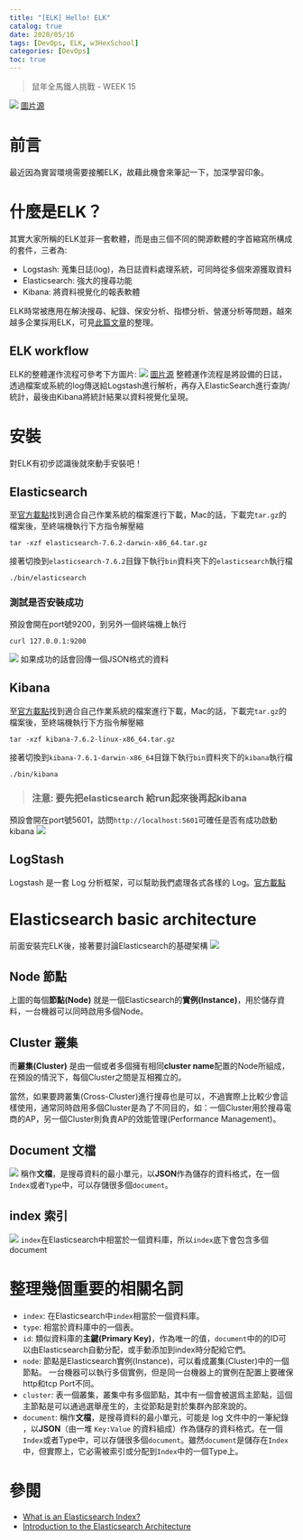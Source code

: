 ```yaml
---
title: "[ELK] Hello! ELK"
catalog: true
date: 2020/05/16 
tags: [DevOps, ELK, w3HexSchool]
categories: [DevOps]
toc: true
---
```

> 鼠年全馬鐵人挑戰 - WEEK 15
<!--toc-->
![](https://i.imgur.com/ySo1b1H.png)
[圖片源](https://www.mile.cloud/zh-hant/elastic/)
# 前言
最近因為實習環境需要接觸ELK，故藉此機會來筆記一下，加深學習印象。
<!--more-->
# 什麼是ELK？
其實大家所稱的ELK並非一套軟體，而是由三個不同的開源軟體的字首縮寫所構成的套件，三者為:
* Logstash: 蒐集日誌(log)，為日誌資料處理系統，可同時從多個來源獲取資料
* Elasticsearch: 強大的搜尋功能
* Kibana: 將資料視覺化的報表軟體

ELK時常被應用在解決搜尋、紀錄、保安分析、指標分析、營運分析等問題，越來越多企業採用ELK，可見[此篇文章](https://medium.com/elkplus/%E8%AA%B0%E5%9C%A8%E7%94%A8elk-d8924de3c7b6)的整理。
## ELK workflow
ELK的整體運作流程可參考下方圖片:
![](https://i.imgur.com/HtBGNps.png) [圖片源](https://www.howtoforge.com/tutorial/how-to-setup-elk-logstash-as-centralized-log-management-server/)
整體運作流程是將設備的日誌，透過檔案或系統的log傳送給Logstash進行解析，再存入ElasticSearch進行查詢/統計，最後由Kibana將統計結果以資料視覺化呈現。
# 安裝
對ELK有初步認識後就來動手安裝吧！
## Elasticsearch
至[官方載點](https://www.elastic.co/guide/en/elasticsearch/reference/current/targz.html)找到適合自己作業系統的檔案進行下載，Mac的話，下載完`tar.gz`的檔案後，至終端機執行下方指令解壓縮
```bash=
tar -xzf elasticsearch-7.6.2-darwin-x86_64.tar.gz
```
接著切換到`elasticsearch-7.6.2`目錄下執行`bin`資料夾下的`elasticsearch`執行檔
```bash=
./bin/elasticsearch
```
### 測試是否安裝成功
預設會開在port號9200，到另外一個終端機上執行
```bash=
curl 127.0.0.1:9200
```
![](https://i.imgur.com/z8IBmkj.png)
如果成功的話會回傳一個JSON格式的資料
## Kibana
至[官方載點](https://www.elastic.co/downloads/kibana)找到適合自己作業系統的檔案進行下載，Mac的話，下載完`tar.gz`的檔案後，至終端機執行下方指令解壓縮

```bash=
tar -xzf kibana-7.6.2-linux-x86_64.tar.gz
```
接著切換到`kibana-7.6.1-darwin-x86_64`目錄下執行`bin`資料夾下的`kibana`執行檔
```bash=
./bin/kibana
```
> ### 注意: 要先把elasticsearch 給run起來後再起kibana

預設會開在port號5601，訪問`http://localhost:5601`可確任是否有成功啟動kibana
![](https://i.imgur.com/BaetlIz.png)
## LogStash
Logstash 是一套 Log 分析框架，可以幫助我們處理各式各樣的 Log。[官方載點](https://www.elastic.co/fr/downloads/logstash)

# Elasticsearch basic architecture
前面安裝完ELK後，接著要討論Elasticsearch的基礎架構
![](https://i.imgur.com/qD8dsyQ.png)
## Node 節點
上圖的每個**節點(Node)** 就是一個Elasticsearch的**實例(Instance)**，用於儲存資料，一台機器可以同時啟用多個Node。
## Cluster 叢集
而**叢集(Cluster)** 是由一個或者多個擁有相同**cluster name**配置的Node所組成，在預設的情況下，每個Cluster之間是互相獨立的。

當然，如果要跨叢集(Cross-Cluster)進行搜尋也是可以，不過實際上比較少會這樣使用，通常同時啟用多個Cluster是為了不同目的，如：一個Cluster用於搜尋電商的AP，另一個Cluster則負責AP的效能管理(Performance Management)。
## Document 文檔
![](https://i.imgur.com/hS87946.png)
稱作**文檔**，是搜尋資料的最小單元，以**JSON**作為儲存的資料格式，在一個`Index`或者`Type`中，可以存儲很多個`document`。
## index 索引
![](https://i.imgur.com/tnkJHtk.png)
`index`在Elasticsearch中相當於一個資料庫，所以`index`底下會包含多個document

# 整理幾個重要的相關名詞
* `index`: 在Elasticsearch中`index`相當於一個資料庫。
* `type`: 相當於資料庫中的一個表。 
* `id`: 類似資料庫的**主鍵(Primary Key)**，作為唯一的值，`document`中的的ID可以由Elasticsearch自動分配，或手動添加到index時分配給它們。 
* `node`: 節點是Elasticsearch實例(Instance)，可以看成叢集(Cluster)中的一個節點。
  一台機器可以執行多個實例，但是同一台機器上的實例在配置上要確保http和tcp Port不同。 
* `cluster`: 表一個叢集，叢集中有多個節點，其中有一個會被選爲主節點，這個主節點是可以通過選舉産生的，主從節點是對於集群內部來說的。 
* `document`: 稱作**文檔**，是搜尋資料的最小單元，可能是 log 文件中的一筆紀錄 ，以**JSON**（由一堆 `Key:Value` 的資料組成）作為儲存的資料格式。在一個`Index`或者Type中，可以存儲很多個`document`。雖然`document`是儲存在`Index`中，但實際上，它必需被索引或分配到`Index`中的一個Type上。

# 參閱
* [What is an Elasticsearch Index?](https://www.elastic.co/blog/what-is-an-elasticsearch-index)
* [Introduction to the Elasticsearch Architecture](https://codingexplained.com/coding/elasticsearch/introduction-elasticsearch-architecture)
